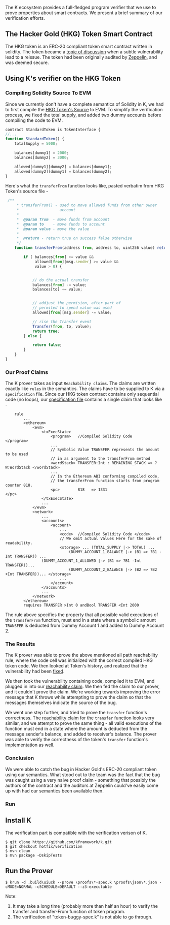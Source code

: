 The K ecosystem provides a full-fledged program verifier that we use to prove properties about smart contracts.
We present a brief summary of our verification efforts.

The Hacker Gold (HKG) Token Smart Contract
------------------------------------------

The HKG token is an ERC-20 compliant token smart contract written in solidity.
The token became a [topic of discussion](https://www.ethnews.com/ethercamps-hkg-token-has-a-bug-and-needs-to-be-reissued) when a subtle vulnerability lead to a reissue.
The token had been originally audited by [Zeppelin](https://zeppelin.solutions/security-audits), and was deemed secure.

## Using K's verifier on the HKG Token

### Compiling Solidity Source To EVM

Since we currently don't have a complete semantics of Solidity in K, we had to first compile the [HKG Token's Source](https://github.com/ether-camp/virtual-accelerator/blob/master/contracts/StandardToken.sol) to EVM.
To simplify the verification process, we fixed the total supply, and added two dummy accounts before compiling the code to EVM.

```javascript
contract StandardToken is TokenInterface {
//...
function StandardToken() {
    totalSupply = 5000;

    balances[dummy1] = 2000;
    balances[dummy2] = 3000;

    allowed[dummy1][dummy2] = balances[dummy1];
    allowed[dummy2][dummy1] = balances[dummy2];
}

```

Here's what the `transferFrom` function looks like, pasted verbatim from HKG Token's source file -

```javascript
 /**
     * transferFrom() - used to move allowed funds from other owner
     *                  account
     *
     *  @param from  - move funds from account
     *  @param to    - move funds to account
     *  @param value - move the value
     *
     *  @return - return true on success false otherwise
     */
    function transferFrom(address from, address to, uint256 value) returns (bool success) {

        if ( balances[from] >= value &&
             allowed[from][msg.sender] >= value &&
             value > 0) {


            // do the actual transfer
            balances[from] -= value;
            balances[to] += value;


            // addjust the permision, after part of
            // permited to spend value was used
            allowed[from][msg.sender] -= value;

            // rise the Transfer event
            Transfer(from, to, value);
            return true;
        } else {

            return false;
        }
    }
}
```

### Our Proof Claims

The K prover takes as input `Reachability claims`.
The claims are written exactly like `rules` in the semantics.
The claims have to be supplied to K via a `specification` file.
Since our HKG token contract contains only sequential code (no loops), our [specification file](token-correct-transfer-from-spec.md) contains a single claim that looks like -

```
    rule
        ...
        <ethereum>
            <evm>
                <txExecState>
                    <program>   //Compiled Solidity Code                       </program>
                    ...
                    // Symbolic Value TRANSFER represents the amount to be used
                    // in as argument to the transferFrom method
                    <wordStack> TRANSFER:Int : REMAINING_STACK => ?W:WordStack </wordStack>
                    ...
                    // In the Ethereum ABI conforming compiled code,
                    // the transferFrom function starts from program counter 818.
                    <pc>        818   => 1331                                  </pc>
                </txExecState>
                ...
            </evm>
            <network>
                ...
                <accounts>
                    <account>
                        ...
                        <code>  //Compiled Solidity Code </code>
                        // We omit actual Values Here for the sake of readability.
                        <storage> ... (TOTAL_SUPPLY |-> TOTAL) ...
                            (DUMMY_ACCOUNT_1_BALANCE |-> (B1 => ?B1 -Int TRANSFER)) ...
			    (DUMMY_ACCOUNT_1_ALLOWED |-> (B1 => ?B1 -Int TRANSFER))...
                            (DUMMY_ACCOUNT_2_BALANCE |-> (B2 => ?B2 +Int TRANSFER))... </storage>
                        ...
                    </account>
                </accounts>
                ...
            </network>
        </ethereum>
        requires TRANSFER >Int 0 andBool TRANSFER <Int 2000
```

The rule above specifies the property that all possible valid executions of the `transferFrom` function, must end in a state where a symbolic amount `TRANSFER` is deducted from Dummy Account 1 and added to Dummy Account 2.

### The Results

The K prover was able to prove the above mentioned all path reachability rule, where the code cell was initialized with the correct compiled HKG token code.
We then looked at Token's history, and realized that the vulnerability had been [fixed](https://github.com/ether-camp/virtual-accelerator/commit/78920651dff0ac0e13101e17842e54f73ee46633).

We then took the vulnerability containing code, compiled it to EVM, and plugged in into our [reachability claim](token-buggy-spec.md).
We then fed the claim to our prover, and it couldn't prove the claim.
We're working towards improving the error message that K throws while attempting to prove the claim so that the messages themselves indicate the source of the bug.

We went one step further, and tried to prove the `transfer` function's correctness.
The [reachability claim](token-correct-transfer-spec.md) for the `transfer` function looks very similar, and we attempt to prove the same thing - all valid executions of the function must end in a state where the amount is deducted from the message sender's balance, and added to receiver's balance.
The prover was able to verify the correctness of the token's `transfer` function's implementation as well.

### Conclusion

We were able to catch the bug in Hacker Gold's ERC-20 compliant token using our semantics.
What stood out to the team was the fact that the bug was caught using a very naive proof claim - something that possibly the authors of the contract and the auditors at Zeppelin could've easily come up with had our semantics been available then.

### Run

## Install K 

The verification part is compatible with the verification verison of K.

```
$ git clone https://github.com/kframework/k.git
$ git checkout hotfix/verification
$ mvn clean
$ mvn package -DskipTests
```

## Run the Prover

```
$ krun -d .build\uiuck --prove \proofs\*-spec.k \proofs\json\*.json -cMODE=NORMAL -cSCHEDULE=DEFAULT --z3-executable
```

Note:
1. It may take a long time (probably more than half an hour) to verify the transfer and transfer-From function of token program.
2. The verification of "token-buggy-spec.k" is not able to go through.